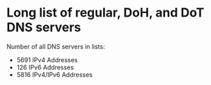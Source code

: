 # Long list of regular, DoH, and DoT DNS servers

Number of all DNS servers in lists:
- 5691 IPv4 Addresses
- 126 IPv6 Addresses
- 5816 IPv4/IPv6 Addresses
